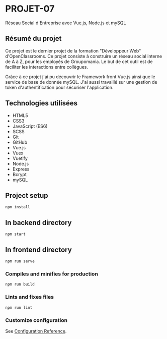 # PROJET-07 #

Réseau Social d'Entreprise avec Vue.js, Node.js et mySQL

## Résumé du projet
Ce projet est le dernier projet de la formation "Développeur Web" d'OpenClassrooms. Ce projet consiste à construire un réseau social interne de A à Z, pour les employés de Groupomania. Le but de cet outil est de faciliter les interactions entre collègues.

Grâce à ce projet j'ai pu découvrir le Framework front Vue.js ainsi que le service de base de donnée mySQL. J'ai aussi travaillé sur une gestion de token d'authentification pour sécuriser l'application.

## Technologies utilisées
- HTML5
- CSS3
- JavaScript (ES6)
- SCSS
- Git
- GitHub
- Vue.js
- Vuex
- Vuetify
- Node.js
- Express
- Bcrypt
- mySQL

## Project setup
```
npm install
```

## In backend directory
```
npm start
```

## In frontend directory
```
npm run serve
```

### Compiles and minifies for production
```
npm run build
```

### Lints and fixes files
```
npm run lint
```

### Customize configuration
See [Configuration Reference](https://cli.vuejs.org/config/).

